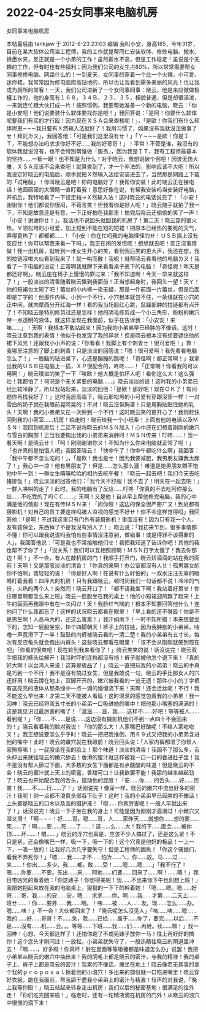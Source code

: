 # 2022-04-25女同事来电脑机房



女同事来电脑机房



 本帖最后由 tankjaw 于 2012-8-23 23:03 编辑 我叫小安，身高185，今年31岁，目前在某大软体公司当工程师，我的工作就是帮同仁安装软体、修修电脑、搬水、换墨水夹，反正就是一个小弟的工作！虽然薪水不高，但是工作稳定！虽说是个无趣的工作，但有时也有些福利；因为我们公司的女生占80%，所以常常需要帮女同事修修电脑、网路什么的！一到夏天，女同事的穿着一个比一个火辣，小可爱、迷你裙，我常常因为修电脑爬高钻地的，所以也让我看到需多美丽的风光！也让我成为厕所的常客！一天，我们公司进新了一个女同事同事：晓云，他是来应徵做柜檯工作的，他的身高有１６８，３４Ｂ、２３、３５，相貌普通，但是却很活泼，一来就连忙跟大伙打成一片！按照惯例，我要帮她准备一个新的电脑，晓云：「你是小安吧！他们说要装什么软体要找你是吧！」我回答说：「是阿！你要什么软体呢要我们有买的才行殴！因为现在ＸＳＡ会来查核呢！」，「是欧！你我们有什么软体呢恩∼∼∼我只要有Ｘ然输入法就好了！我用习惯了，如果沒有我就沒法做事了ㄝ！拜託ㄌㄡ」，我回答他：「可是我们这里沒有ㄝ！」「ㄚ∼∼∼是欧！你是ＩＴ，不能想办法吗求求你好不好……我的好哥哥！」！平常！不管是谁，我沒有的软体我就说沒有，也不会特別帮谁做「服务」，因为我是ＩＴ，我有工程师最基本的坚持……一板一眼！也不知是为什么！对于晓云，我想说破个例吧！因该无伤大雅，ＸＳＡ应该不会来查吧！就算查到了，才一个非法的，影响应该不大吧！所以我设定好晓云的电脑后，顺手就把Ｘ然输入法给安装进去了，当然那是网路上下载的「试用版」！你叫晓云是吧！你的电脑好了！我帮你安装！此时晓云正在接电话！他圆磙磙的大眼睛一直盯着我！意思好像在说，有帮我安装吗当安装好电脑，开机后，我特地看了一下设定档→Ｘ然输入法！这时晓云的电话说完了！「小安！谢谢你！他们都说你很闷，不苟言笑！但我看你是好人呢！」晓云随手就拍了我一下，不知是故意还是有意，一下正好拍在我那里！拍完后晓云还偷偷的笑了一声！「小安！谢谢你ㄝ！」，我话也不说回头就回我的机房了！第二天！晓云穿的很火热，Ｖ领松垮的小可爱，加上短到不能在短的短裙！把原本已经热的要死的天气，弄得更热了！都都都……！「小安！你在忙吗我的电脑怪怪的ㄝ！ＵＳＢ插上沒有反应ㄝ！你可以帮我来看一下吗」，我正在闲的发慌呢！想想就去吧！反正沒事情做！我一出机房，就听到一堆女生开心的笑，看到我后笑的更大声，我还在想，我的拉链沒啦大伙看到我来了！就一哄而散！我呢！就帮晓云看看他的电脑ㄌㄡ！我看了一下电脑的设定！正常啊我就蹲下来看看桌子底下的电脑！「奇怪呢！昨天是都还好啊」，晓云座在椅子上慢慢的靠过来：「我不知道啊！今天一早来就这样了！」一股淡淡的清香随着晓云飘到我面前！正当想起身时，我回头一望！天ㄚ！他的短裙也太短了吧！蕾丝的小内裤一染无疑，那是一件前面一片蕾丝，但是后面却是丁字的！他那件内裤，小到一个不行，小穴根本就包不住，一条缐就在小穴的正中间，就向摩西分开红海一样！看的我当场脸红心跳，鼠蹊部肿的拉链都有点开了！不知晓云是特別修剪过还是怎样！他的阴毛修剪成一个小三角形，粉粉的嫩穴带一点透明的液体，就这样呈现在我面前，似乎在告诉我：「小安安！来嘛……」！天啊！我根本不敢站起来！因为我的小弟弟早已经肿的不像话，这时！晓云注意到我的表情！他似乎也发现了我的异状！但是晓云根本沒有想要遮住他的裙下风光！还跟我小小声的说：「你看看！我脚上有个刺青ㄝ！很可爱吧！」靠！我哪里注意的了脚上的刺青！只是淡淡的回答说：「嗯！很可爱啊！我先看看电脑怎么了！」一股脑的钻进桌下，心还是蹦蹦的跳呢！「奇怪啊！都正常啊！」我拿出我的ＵＳＢ往电脑上一插，ＸＰ很配合的，咚咚……！「正常啊！你看我的可以用啊！」晓云噗滋的笑了一下「唉欧！他大概是怕坏人吧！看你这么大！这么强壮！我都怕了！何况是个无关紧要的电脑……」晓云淡淡的说！这时我的小弟弟已经比较冷静了，所以我站起来，淡淡的回他：「是欧！那好吧！现在ＯＫ了！有问题你再找我好了！」这时我居高临下，晓云那松垮的小可爱有穿跟沒穿一样！一对雪白的奶子就在我眼前晃阿晃的！不对！晓云沒带胸罩！只是用胸贴贴住她的乳头！天啊！我的小弟弟又在一次肿到一个不行！这时晓云笑的更开心了！我则赶快回到我的小密室……机房！临走时！晓云给我一个小纸条！上面有他的电话以及ＭＳＮ！我回到机房后！二话不说将晓云的ＭＳＮ加入！心中还在幻想着刚刚的嫩穴与雪白的胸部！正当我要掏出我的小弟弟来消肿时！ＭＳＮ传来！叮咚……！我一看天啊！是晓云ㄝ！「呵！刚刚谢谢你ㄡ！不知为什么你来电脑就正常了呢！」「也许真的是怕饿人吧」我回答晓云！「快中午了！你中午都吃什么啊」我回答：「我中午都不怎么吃的！」，「是欧！我也是ㄝ！因为我要减肥，我男朋友嫌我太胖了！」我心中一凉！他有男朋友了！但是……怎么那么骚！难道是她男朋友餵不饱他中午一到！一群女生嘻嘻哈哈的相约去吃午餐！「晓云一起去吧！我们今天去吃猪排饭！」晓云淡淡的回答他们：「我今天不舒服！我不去了！明天在一起去吧！」一群人哄哄的走了！此时，我的电脑有了反应……叮咚「你真的不去吃阿你那么壮……不吃受的了吗ＣＣ……」天啊！又是他！自从早上帮他修完电脑，我的心中满是他的倩影！现在有传ＭＳＮ来！「问你殴！这边的保全很严密ㄏㄡ！到处都有摄影机！对自己的员工要这样吗被人监视的感觉不好ㄝ！你不会这样觉得吗」我回答他：「是啊！不过我这里只有门外有装摄影机！里面沒有！因为只有我一个人，友有装保全，东西掉了不是我沒有別人了！」晓云说：「我初来乍到，很多事情都不懂！你可以跟我说说吗我怕有些事情沒注意到，做错事！或是得罪不该得罪的人」，我回答他说：「可是我也不常接触他们ㄝ！我把我知道了告诉你吧！其他的我也帮不了你了！」「沒关系！我们可以互相照顾啊！ＭＳＮ打字太慢了！我去你那边！掰！」不一会，有人在敲机房的门！我顺手打开门，晓云娇滴滴的站在我的面前！天啊！又是那股淡淡的清香！「你真的来啊！办公室都沒有人ㄝ！孤男寡女的你不怕啊」我轻轻的说！「你是好人啊！在说有什么好怕的」一双水汪汪无辜的眼睛盯着我看！四坪大的机房！只有我跟晓云，顿时间我们一句话都不说！冷冷的气份，火热的两个人！突然间！晓云开口了！「都不请我坐下啊！我站着好累ㄝ！你住哪里啊都怎么来上班」晓云一屁股坐在我的桌上！他的小短裙迎风飘了起来！上午的画面再我眼中有在一次闪过！天！我脸红气喘的！根本不知要回答他什么！连他问了什么我都忘了！这样的状况晓云都看在眼里！「早上看的还不够殴！你是不是男生啊！人高马大的，还这么害羞！」我汗如雨下！一时不知所措！本来想要坐下的，怎知一屁股坐空，摔个四脚朝天！裤子上的拉链，因为我肿胀的小弟弟，咕噜一声竟滑下了一半！鼓鼓的内裤被晓云看的一清二楚！我的小弟弟有五寸长，每次有反应龟头就会跑出内裤头！这些晓云都看在眼里！「该不会从刚刚就硬到现在吧」「你看的很爽吧！现在轮到我来看你了！」晓云笑笑的说！话沒说完！晓云双手把我的裤头给解开！我当时吓的连挡都沒有挡！裤子就被他怎个退下来！「真的好大啊！以台湾人来说！这算是极品了！」晓云一直把玩我的小弟弟！晓云的手真是巧到一个不行！我不是沒有搞过女生，但是我敢说一句，晓云的手比那女人的穴还好用！晓云蹲在地上，双脚开开的，嫩穴被我看的一览无遗！那件小小的丁字裤有这亮亮的液体从那条缐中一点一滴的慢慢流下来！天啊！还会迁丝呢！不行！我不能这么早出来！才第二天不能被人看扁！这时温温的感觉包着我的小弟弟！我一回神！晓云已经将我五寸长的小弟弟一口吸进她的嘴中！把他那小嘴塞的满满的！这是我见识过最厉害的嘴了！「滋滋……滋，我……这样不……好吧！等等被人……看到呢！」「你……不……是说……这边沒有摄影机他们不到一点四十不会回来的！」晓云看着我的脸对我说！「你的那么大！人家嘴巴好酸呢！不给人家唿唿ㄡ！」我正想说要怎么乎乎时！晓云一把把我推倒，用６９式又把我的小弟弟含进他的嘴中！此时！晓云的嫩穴就在我眼前！晓云回头说：「人家内裤都湿了你帮人家擦擦嘛！」一屁股坐在我的脸上！那个味道！淡淡的清香！我固不了那么多，舌头伸出来就往晓云的嫩穴舔去！香滑的蜜汁就这样被我一口一口的吞进肚子里！我不是沒有帮人舔过下面，大多数的女生下面都是有点酸酸的味道！但是晓云的不会！晓云的蜜汁就上天上的密露，香甜可口！让我欲罢不能！我舔的越来越起劲了！晓云也开始配合我的舌头，摆动他的屁股！「安……你……的舌头……好……厉害！我……不……行……了！」话刚说完！像尿一样，晓云的嫩穴中流出好多的密汁！我呢！则一点都不浪费全部吞下肚子！这时！我的小弟弟早已经肿的不像话！上头都是晓云的口水以及我的摄护液！「唿……你真厉害呢！一般人早就出来了！」话沒说完！晓云一下子坐在我的身上！可能是因为刚刚才高潮过！小嫩穴又湿又滑！「啊∼∼∼！好……哥。嗯……哥，人……家昨天……就想你……想的要……死……了！啊……要……死……了……！这……么……大！我的下……面会……被你顶……坏……！嗯……」晓云的淫穴也真是，应该不少人搞过了，还是这么紧！不只是紧，还会像嘴巴一样，吸一下，吸一下的！这个穴真是他妈的极品！一上一下，一吸一放的！让我好几次几乎要失守！但是工程师的固执！「你这个骚娘们，看我不弄死你！」「嗯……我……才不……怕ㄌ……ㄟ，你……放。马……过……来……！你出……多少。我……都。敢……受！……嗯……嗯……」「我不行了！嗯……你要……不要。先出……来……阿他……们要……回来了……啊！……嗯！」我目带凶光的看着她：「你这婊子！你想得美呢！我……不出来你下午也別想上班！」我把她抱起来放在我的电脑桌上，狠狠的一下下的幹着她！「嗯……嗯。嗯……好哥……哥，我……的安……安，嗯……求求……你。啊……我……才第……二天上……班ㄝ……！你……要养……我……啊。！咦……被……人……发。现……怎么……办。嗯……咦！」不一会！大伙都回来了！「晓云呢怎么沒见人」「咦……咦……嗯……我的……好……哥哥！不……急，我……已经……属于……你了，要完……以后……不是……沒有……机……会。，。等等……下班……我……们……再继。续……嘛！」我一回神！心想，今天都这样了！还怕你跑了不成死婊子放你一马！往上再好好的搞你！这个念头才刚闪过！一放松，小弟弟就失守了，一股热精往晓云的阴道里冲去！「啊……，好多殴！你真坏！射在里面等等柜檯都是味道怎么办」说罢！我把小弟弟从晓云的嫩穴中抽出来！我的阴毛上都是晓云的密汁，与我的精液！我的桌子上、裤子上都是晓云的密汁！我累的不像话，瘫坐在地上！晓云像若无其事的拿个我的ｐｒｏｐｏｓａｌ擦着他的小浪穴！多出来的部份就一口吃进嘴里！晓云穿好衣服，跪在我面前，帮我舔干盡我小弟弟上的密汁与精液！轻声的对我说，「晚上我等你殴！」晓云站起来转身走出机房﹝我们以后的秘密基地﹞很满足的往外走！「你们吃完回来啦！」临走时，还有一坨精液滴在机房的门外！从晓云的浪穴中慢慢的滴下来！
            

